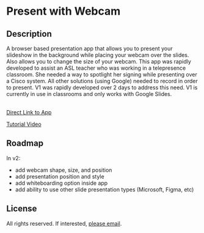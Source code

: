 # Present with Webcam

## Description

A browser based presentation app that allows you to present your slideshow in the background while placing your webcam over the slides.  Also allows you to change the size of your webcam.  This app was rapidly developed to assist an ASL teacher who was working in a telepresence classroom.  She needed a way to spotlight her signing while presenting over a Cisco system.  All other solutions (using Google) needed to record in order to present.  V1 was rapidly developed over 2 days to address this need.  V1 is currently in use in classrooms and only works with Google Slides.<br><br>

[Direct Link to App](https://apps4everyone.tech/apps/present-with-webcam/index.html)

[Tutorial Video](https://youtu.be/X4dNH7EuPnk)

## Roadmap

In v2:
- add webcam shape, size, and position
- add presentation position and style
- add whiteboarding option inside app
- add ability to use other slide presentation types (Microsoft, Figma, etc)

## License
All rights reserved.  If interested, [please email](mailto:neal.easterling@gmail.com).  


